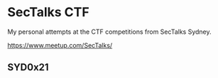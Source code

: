 # SecTalks CTF

My personal attempts at the CTF competitions from SecTalks Sydney.

https://www.meetup.com/SecTalks/

## SYD0x21